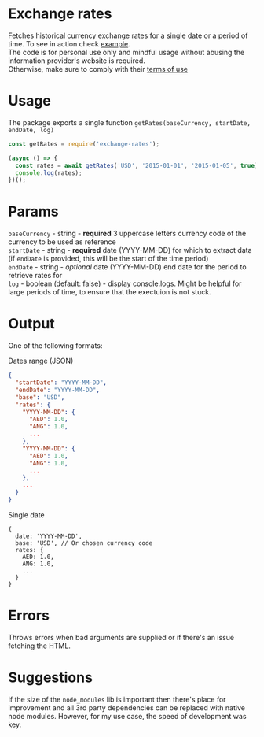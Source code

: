 # Exchange rates  
Fetches historical currency exchange rates for a single date or a period of time.
To see in action check [example](./example.js).  
The code is for personal use only and mindful usage without abusing the information provider's website is required.  
Otherwise, make sure to comply with their [terms of use](https://www.exchangerates.org.uk/terms.html)  

# Usage  
The package exports a single function `getRates(baseCurrency, startDate, endDate, log)`  
```js
const getRates = require('exchange-rates');

(async () => {
  const rates = await getRates('USD', '2015-01-01', '2015-01-05', true);
  console.log(rates);
})();
```

# Params  
`baseCurrency` - string - **required** 3 uppercase letters currency code of the currency to be used as reference  
`startDate` - string - **required** date (YYYY-MM-DD) for which to extract data (if `endDate` is provided, this will be the start of the time period)  
`endDate` - string - *optional* date (YYYY-MM-DD) end date for the period to retrieve rates for  
`log` - boolean (default: false) - display console.logs. Might be helpful for large periods of time, to ensure that the exectuion is not stuck.  

# Output  
One of the following formats:

Dates range (JSON)
```JSON
{
  "startDate": "YYYY-MM-DD",
  "endDate": "YYYY-MM-DD",
  "base": "USD",
  "rates": {
    "YYYY-MM-DD": {
      "AED": 1.0,
      "ANG": 1.0,
      ...
    },
    "YYYY-MM-DD": {
      "AED": 1.0,
      "ANG": 1.0,
      ...
    },
    ...
  }
}
```

Single date
```JS
{
  date: 'YYYY-MM-DD',
  base: 'USD', // Or chosen currency code
  rates: {
    AED: 1.0,
    ANG: 1.0,
    ...
  }
}
```

# Errors  
Throws errors when bad arguments are supplied or if there's an issue fetching the HTML.

# Suggestions  
If the size of the `node_modules` lib is important then there's place for improvement and 
all 3rd party dependencies can be replaced with native node modules. However, for my use case,
the speed of development was key. 